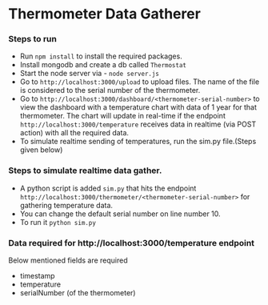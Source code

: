 # Thermometer Data Gatherer

### Steps to run
- Run `npm install` to install the required packages.
- Install mongodb and create a db called `Thermostat`
- Start the node server via - `node server.js`
- Go to `http://localhost:3000/upload` to upload files. The name of the file is considered to the serial number of the thermometer.
- Go to `http://localhost:3000/dashboard/<thermometer-serial-number>` to view the dashboard with a temperature chart with data of 1 year for that thermometer. The chart will update in real-time if the endpoint `http://localhost:3000/temperature` receives data in realtime (via POST action) with all the required data.
- To simulate realtime sending of temperatures, run the sim.py file.(Steps given below)

### Steps to simulate realtime data gather. 
- A python script is added `sim.py` that hits the endpoint `http://localhost:3000/thermometer/<thermometer-serial-number>` for gathering temperature data.
- You can change the default serial number on line number 10.
- To run it `python sim.py`


### Data required for http://localhost:3000/temperature endpoint
Below mentioned fields are required
- timestamp
- temperature
- serialNumber (of the thermometer)